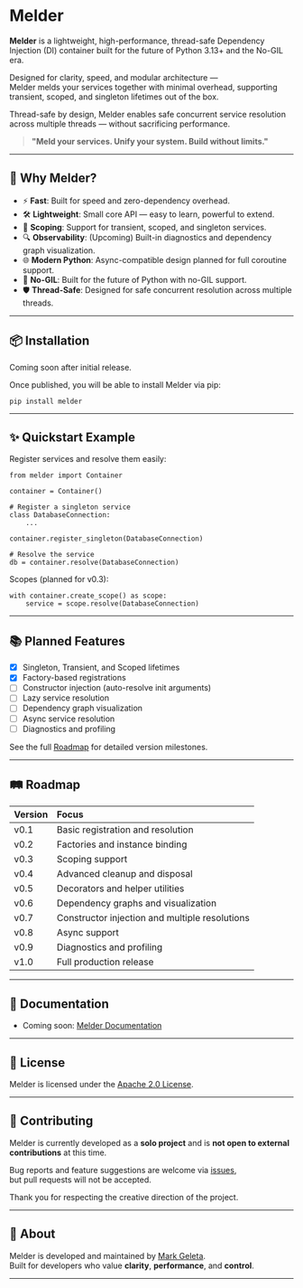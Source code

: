 # Melder

**Melder** is a lightweight, high-performance, thread-safe Dependency Injection (DI) container built for the future of Python 3.13+ and the No-GIL era.

Designed for clarity, speed, and modular architecture —  
Melder melds your services together with minimal overhead, supporting transient, scoped, and singleton lifetimes out of the box.

Thread-safe by design, Melder enables safe concurrent service resolution across multiple threads — without sacrificing performance.

> **"Meld your services. Unify your system. Build without limits."**

---

## 🚀 Why Melder?

- ⚡ **Fast**: Built for speed and zero-dependency overhead.
- 🛠️ **Lightweight**: Small core API — easy to learn, powerful to extend.
- 🧠 **Scoping**: Support for transient, scoped, and singleton services.
- 🔍 **Observability**: (Upcoming) Built-in diagnostics and dependency graph visualization.
- 🌐 **Modern Python**: Async-compatible design planned for full coroutine support.
- 🧬 **No-GIL**: Built for the future of Python with no-GIL support.
- 🛡️ **Thread-Safe**: Designed for safe concurrent resolution across multiple threads.

---

## 📦 Installation

Coming soon after initial release.

Once published, you will be able to install Melder via pip:

~~~
pip install melder
~~~

---

## ✨ Quickstart Example

Register services and resolve them easily:

~~~
from melder import Container

container = Container()

# Register a singleton service
class DatabaseConnection:
    ...

container.register_singleton(DatabaseConnection)

# Resolve the service
db = container.resolve(DatabaseConnection)
~~~

Scopes (planned for v0.3):

~~~
with container.create_scope() as scope:
    service = scope.resolve(DatabaseConnection)
~~~

---

## 📚 Planned Features

- [x] Singleton, Transient, and Scoped lifetimes
- [x] Factory-based registrations
- [ ] Constructor injection (auto-resolve init arguments)
- [ ] Lazy service resolution
- [ ] Dependency graph visualization
- [ ] Async service resolution
- [ ] Diagnostics and profiling

See the full [Roadmap](ROADMAP.md) for detailed version milestones.

---

## 🛤 Roadmap

| Version | Focus |
|:---|:---|
| v0.1 | Basic registration and resolution |
| v0.2 | Factories and instance binding |
| v0.3 | Scoping support |
| v0.4 | Advanced cleanup and disposal |
| v0.5 | Decorators and helper utilities |
| v0.6 | Dependency graphs and visualization |
| v0.7 | Constructor injection and multiple resolutions |
| v0.8 | Async support |
| v0.9 | Diagnostics and profiling |
| v1.0 | Full production release |

---

## 📖 Documentation

- Coming soon: [Melder Documentation](https://github.com/Synaptic724/melder)

---

## 📝 License

Melder is licensed under the [Apache 2.0 License](LICENSE).

---

## 🤝 Contributing

Melder is currently developed as a **solo project** and is **not open to external contributions** at this time.

Bug reports and feature suggestions are welcome via [issues](https://github.com/Synaptic724/melder/issues),  
but pull requests will not be accepted.

Thank you for respecting the creative direction of the project.

---

## 🧠 About

Melder is developed and maintained by [Mark Geleta](https://github.com/Synaptic724).  
Built for developers who value **clarity**, **performance**, and **control**.

---
